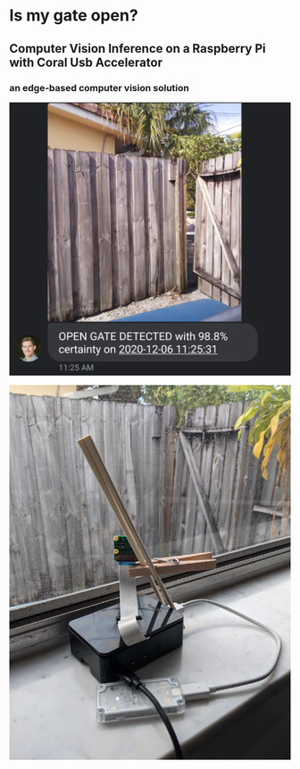 # Is my gate open?

## Computer Vision Inference on a Raspberry Pi with Coral Usb Accelerator
### an edge-based computer vision solution

<img src="https://github.com/michael-d-kennedy/NU-462-CV-Final/blob/main/5_Final_Output_MMS_Warning.png?raw=true">

![0_Raspberry_Pi_In_Production.jpg](https://github.com/michael-d-kennedy/NU-462-CV-Final/blob/main/0_Raspberry_Pi_In_Production.jpg?raw=true)
